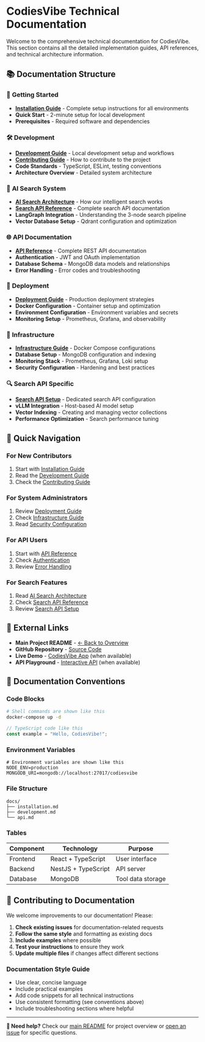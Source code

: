 # CodiesVibe Technical Documentation

Welcome to the comprehensive technical documentation for CodiesVibe. This section contains all the detailed implementation guides, API references, and technical architecture information.

## 📚 Documentation Structure

### 🚀 **Getting Started**
- **[Installation Guide](./installation.md)** - Complete setup instructions for all environments
- **Quick Start** - 2-minute setup for local development
- **Prerequisites** - Required software and dependencies

### 🛠️ **Development**
- **[Development Guide](./development.md)** - Local development setup and workflows
- **[Contributing Guide](./contributing.md)** - How to contribute to the project
- **Code Standards** - TypeScript, ESLint, testing conventions
- **Architecture Overview** - Detailed system architecture

### 🤖 **AI Search System**
- **[AI Search Architecture](./ai-search.md)** - How our intelligent search works
- **[Search API Reference](./search-api.md)** - Complete search API documentation
- **LangGraph Integration** - Understanding the 3-node search pipeline
- **Vector Database Setup** - Qdrant configuration and optimization

### 🌐 **API Documentation**
- **[API Reference](./api.md)** - Complete REST API documentation
- **Authentication** - JWT and OAuth implementation
- **Database Schema** - MongoDB data models and relationships
- **Error Handling** - Error codes and troubleshooting

### 🐳 **Deployment**
- **[Deployment Guide](./deployment.md)** - Production deployment strategies
- **Docker Configuration** - Container setup and optimization
- **Environment Configuration** - Environment variables and secrets
- **Monitoring Setup** - Prometheus, Grafana, and observability

### 🔧 **Infrastructure**
- **[Infrastructure Guide](./infrastructure.md)** - Docker Compose configurations
- **Database Setup** - MongoDB configuration and indexing
- **Monitoring Stack** - Prometheus, Grafana, Loki setup
- **Security Configuration** - Hardening and best practices

### 🔍 **Search API Specific**
- **[Search API Setup](./search-api-setup.md)** - Dedicated search API configuration
- **vLLM Integration** - Host-based AI model setup
- **Vector Indexing** - Creating and managing vector collections
- **Performance Optimization** - Search performance tuning

## 🎯 Quick Navigation

### For New Contributors
1. Start with [Installation Guide](./installation.md)
2. Read the [Development Guide](./development.md)
3. Check the [Contributing Guide](./contributing.md)

### For System Administrators
1. Review [Deployment Guide](./deployment.md)
2. Check [Infrastructure Guide](./infrastructure.md)
3. Read [Security Configuration](./security.md)

### For API Users
1. Start with [API Reference](./api.md)
2. Check [Authentication](./authentication.md)
3. Review [Error Handling](./error-handling.md)

### For Search Features
1. Read [AI Search Architecture](./ai-search.md)
2. Check [Search API Reference](./search-api.md)
3. Review [Search API Setup](./search-api-setup.md)

## 🔗 External Links

- **Main Project README** - [← Back to Overview](../README.md)
- **GitHub Repository** - [Source Code](https://github.com/foyzulkarim/codiesvibe)
- **Live Demo** - [CodiesVibe App](https://codiesvibe.com) (when available)
- **API Playground** - [Interactive API](https://api.codiesvibe.com/docs) (when available)

## 📝 Documentation Conventions

### Code Blocks
```bash
# Shell commands are shown like this
docker-compose up -d
```

```typescript
// TypeScript code like this
const example = "Hello, CodiesVibe!";
```

### Environment Variables
```env
# Environment variables are shown like this
NODE_ENV=production
MONGODB_URI=mongodb://localhost:27017/codiesvibe
```

### File Structure
```
docs/
├── installation.md
├── development.md
└── api.md
```

### Tables
| Component | Technology | Purpose |
|-----------|------------|---------|
| Frontend | React + TypeScript | User interface |
| Backend | NestJS + TypeScript | API server |
| Database | MongoDB | Tool data storage |

## 🤝 Contributing to Documentation

We welcome improvements to our documentation! Please:

1. **Check existing issues** for documentation-related requests
2. **Follow the same style** and formatting as existing docs
3. **Include examples** where possible
4. **Test your instructions** to ensure they work
5. **Update multiple files** if changes affect different sections

### Documentation Style Guide
- Use clear, concise language
- Include practical examples
- Add code snippets for all technical instructions
- Use consistent formatting (see conventions above)
- Include troubleshooting sections where helpful

---

**📖 Need help?** Check our [main README](../README.md) for project overview or [open an issue](https://github.com/foyzulkarim/codiesvibe/issues) for specific questions.